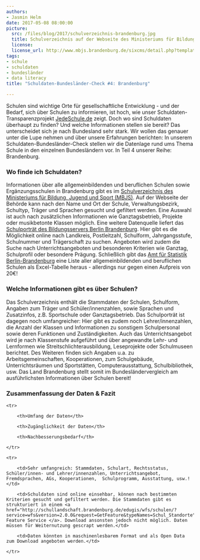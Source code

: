 ```yaml
---
authors: 
- Jasmin Helm
date: 2017-05-08 08:00:00
picture:
  src: /files/blog/2017/schulverzeichnis-brandenburg.jpg
  title: Schulverzeichnis auf der Webseite des Ministeriums für Bildung, Jugend und Sport (MBJS) Brandenburg
  license: 
  license_url: http://www.mbjs.brandenburg.de/sixcms/detail.php?template=schulverzeichnis
tags:
- schule
- schuldaten
- bundesländer
- data literacy
title: "Schuldaten-Bundesländer-Check #4: Brandenburg"

---
```


Schulen sind wichtige Orte für gesellschaftliche Entwicklung - und der Bedarf, sich über Schulen zu informieren, ist hoch, wie unser Schuldaten-Transparenzprojekt [JedeSchule.de](https://jedeschule.de) zeigt. Doch wo sind Schuldaten überhaupt zu finden? Und welche Informationen stellen sie bereit? Das unterscheidet sich je nach Bundesland sehr stark. Wir wollen das genauer unter die Lupe nehmen und über unsere Erfahrungen berichten: In unserem Schuldaten-Bundesländer-Check stellen wir die Datenlage rund ums Thema Schule in den einzelnen Bundesländern vor. In Teil 4 unserer Reihe: Brandenburg. 

### Wo finde ich Schuldaten?

Informationen über alle allgemeinbildenden und beruflichen Schulen sowie Ergänzungsschulen in Brandenburg gibt es im [Schulverzeichnis des Ministeriums für Bildung, Jugend und Sport (MBJS)](http://www.mbjs.brandenburg.de/sixcms/detail.php?template=schulverzeichnis). Auf der Webseite der Behörde kann nach den Name und Ort der Schule, Verwaltungsbezirk, Schultyp, Träger und Sprachen gesucht und gefiltert werden. Eine Auswahl ist auch nach zusätzlichen Informationen wie Ganztagsbetrieb, Projekte oder musikbetonte Klassen möglich. Eine weitere Datenquelle liefert das [Schulporträt des Bildungsservers Berlin Brandenburg](https://www.bildung-brandenburg.de/schulportraets/index.php?id=71). Hier gibt es die Möglichkeit online nach Landkreis, Postleitzahl, Schulform, Jahrgangsstufe, Schulnummer und Trägerschaft zu suchen. Angeboten wird zudem die Suche nach Unterrichtsangeboten und besonderen Kriterien wie Ganztag, Schulprofil oder besondere Prägung. Schließlich gibt das [Amt für Statistik Berlin-Brandenburg](https://www.statistik-berlin-brandenburg.de/Produkte/Produkte-Verzeichnisse.asp) eine Liste aller allgemeinbildenden und beruflichen Schulen als Excel-Tabelle heraus - allerdings nur gegen einen Aufpreis von 20€! 

### Welche Informationen gibt es über Schulen?

Das Schulverzeichnis enthält die Stammdaten der Schulen, Schulform, Angaben zum Träger und Schüler/innenzahlen, sowie Sprachen und Zusatzinfos, z.B. Sportschule oder Ganztagsbetrieb. Das Schulporträt ist dagegen noch umfangreicher: Hier gibt es zudem noch Lehrer/innenzahlen, die Anzahl der Klassen und Informationen zu sonstigem Schulpersonal sowie deren Funktionen und Zuständigkeiten. Auch das Unterrichtsangebot wird je nach Klassenstufe aufgeführt und über angewandte Lehr- und Lernformen wie Streitschlichterausbildung, Leseprojekte oder Schulmuseen berichtet. Des Weiteren finden sich Angaben u.a. zu Arbeitsgemeinschaften, Kooperationen, zum Schulgebäude, Unterrichtsräumen und Sportstätten, Computerausstattung, Schulbibliothek, usw. Das Land Brandenburg stellt somit im Bundesländervergleich am ausführlichsten Informationen über Schulen bereit!

### Zusammenfassung der Daten & Fazit

<table>

	<tr>

		<th>Umfang der Daten</th>

		<th>Zugänglichkeit der Daten</th>

		<th>Nachbesserungsbedarf</th>

	</tr>

	<tr>

		<td>Sehr umfangreich: Stammdaten, Schulart, Rechtsstatus, Schüler/innen- und Lehrer/innenzahlen, Unterrichtsangebot, Fremdsprachen, AGs, Kooperationen,  Schulprogramm, Ausstattung, usw.!</td>

		<td>Schuldaten sind online einsehbar, können nach bestimmten Kriterien gesucht und gefiltert werden. Die Stammdaten gibt es strukturiert in einem <a href="http://schullandschaft.brandenburg.de/edugis/wfs/schulen/?service=wfs&version=2.0.0&request=GetFeature&typeNames=Schul_Standorte">Web Feature Service </a>. Download ansonsten jedoch nicht möglich. Daten müssen für Weiternutzung gescrapt werden.</td>

		<td>Daten könnten in maschinenlesbarem Format und als Open Data zum Download angeboten werden.</td>

	</tr>

</table>
